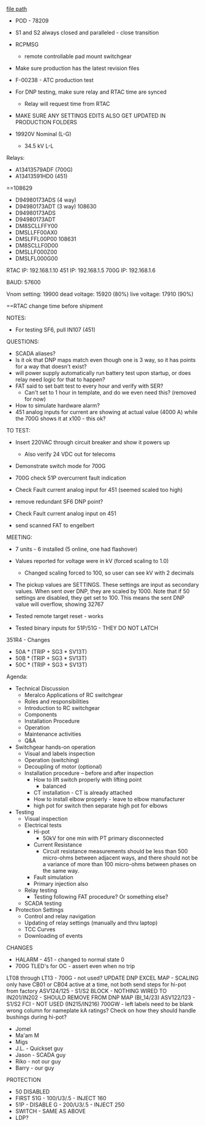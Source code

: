 
[file path](<file:///C:\Users\jnetherton\G&W Electric Co\US-PowerGridAutomation - Documents\_Lazer\_Meralco\108629 - Meralco>)

- POD - 78209
- S1 and S2 always closed and paralleled - close transition
- RCPMSG
	- remote controllable pad mount switchgear
- Make sure production has the latest revision files
- F-00238 - ATC production test

- For DNP testing, make sure relay and RTAC time are synced
	- Relay will request time from RTAC
- MAKE SURE ANY SETTINGS EDITS ALSO GET UPDATED IN PRODUCTION FOLDERS
- 19920V Nominal (L-G)
	- 34.5 kV L-L


Relays:
- A13413579ADF (700G)
- A13413591HD0 (451)

==108629
- D94980173ADS (4 way)
- D94980173ADT (3 way)
108630
- D94980173ADS
- D94980173ADT
- DM8SCLLFFY00
- DMSLLFF00AX0
- DMSLFFL00P00
108631
- DM8SCLLF0D00
- DMSLLF000Z00
- DMSLFL000G00



RTAC IP: 192.168.1.10
451 IP: 192.168.1.5
700G IP: 192.168.1.6

BAUD: 57600

Vnom setting: 19900
dead voltage: 15920 (80%)
live voltage: 17910 (90%)


==RTAC change time before shipment

NOTES:
- For testing SF6, pull IN107 (451)

QUESTIONS:
- SCADA aliases?
- Is it ok that DNP maps match even though one is 3 way, so it has points for a way that doesn't exist?
- will power supply automatically run battery test upon startup, or does relay need logic for that to happen?
- FAT said to set batt test to every hour and verify with SER?
	- Can't set to 1 hour in template, and do we even need this? (removed for now)
- How to simulate hardware alarm?
- 451 analog inputs for current are showing at actual value (4000 A) while the 700G shows it at x100 - this ok?



TO TEST:
- Insert 220VAC through circuit breaker and show it powers up
	- Also verify 24 VDC out for telecoms
- Demonstrate switch mode for 700G
- 700G check 51P overcurrent fault indication
- Check Fault current analog input for 451 (seemed scaled too high)
- remove redundant SF6 DNP point?

- Check Fault current analog input on 451
- send scanned FAT to engelbert


MEETING:
- 7 units - 6 installed (5 online, one had flashover)

- Values reported for voltage were in kV (forced scaling to 1.0)
	- Changed scaling forced to 100, so user can see kV with 2 decimals
- The pickup values are SETTINGS. These settings are input as secondary values. When sent over DNP, they are scaled by 1000. Note that if 50 settings are disabled, they get set to 100. This means the sent DNP value will overflow, showing 32767
- Tested remote target reset - works
- Tested binary inputs for 51P/51G - THEY DO NOT LATCH

351R4 - Changes
- 50A * (TRIP + SG3 * SV13T)
- 50B * (TRIP + SG3 * SV13T)
- 50C * (TRIP + SG3 * SV13T)


Agenda:
- Technical Discussion
	- Meralco Applications of RC switchgear
	- Roles and responsibilities
	- Introduction to RC switchgear
	- Components
	- Installation Procedure
	- Operation
	- Maintenance activities
	- Q&A
- Switchgear hands-on operation
	- Visual and labels inspection
	- Operation (switching)
	- Decoupling of motor (optional)
	- Installation procedure – before and after inspection
		- How to lift switch properly with lifting point
			- balanced
		- CT installation - CT is already attached
		- How to install elbow properly - leave to elbow manufacturer
		- high pot for switch then separate high pot for elbows
- Testing
	- Visual inspection
	- Electrical tests
		- Hi-pot
			- 50kV for one min with PT primary disconnected
		- Current Resistance
			- Circuit resistance measurements should be less than 500 micro-ohms between adjacent ways, and there should not be a variance of more than 100 micro-ohms between phases on the same way.
		- Fault simulation
		- Primary injection also
	- Relay testing
		- Testing following FAT procedure? Or something else?
	- SCADA testing
- Protection Settings
	- Control and relay navigation
	- Updating of relay settings (manually and thru laptop)
	- TCC Curves
	- Downloading of events

CHANGES
- HALARM - 451 - changed to normal state 0
- 700G TLED's for OC - assert even when no trip


LT08 through LT13 - 700G - not used?
UPDATE DNP EXCEL MAP - SCALING
only have CB01 or CB04 active at a time, not both
send steps for hi-pot from factory
ASV124/125 - S1/S2 BLOCK - NOTHING WIRED TO IN201/IN202 - SHOULD REMOVE FROM DNP MAP (BI_14/23)
ASV122/123 - S1/S2 FCI - NOT USED (IN215/IN216)
700GW - left labels need to be blank
wrong column for nameplate kA ratings?
Check on how they should handle bushings during hi-pot?

- Jomel
- Ma'am M
- Migs
- J.L. - Quickset guy
- Jason - SCADA guy
- Riko - not our guy
- Barry - our guy

PROTECTION
- 50 DISABLED
- FIRST 51G - 100/U3/.5 - INJECT 160
- 51P - DISABLE G - 200/U3/.5 - INJECT 250
- SWITCH - SAME AS ABOVE
- LDP?